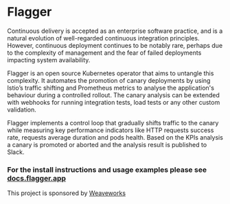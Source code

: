 # Flagger

Continuous delivery is accepted as an enterprise software practice, and is a natural evolution of well-regarded continuous integration principles. However, continuous deployment continues to be notably rare, perhaps due to the complexity of management and the fear of failed deployments impacting system availability. 

Flagger is an open source Kubernetes operator that aims to untangle this complexity. It automates the promotion of canary deployments by using Istio’s traffic shifting and Prometheus metrics to analyse the application's behaviour during a controlled rollout. The canary analysis can be extended with webhooks for running integration tests, load tests or any other custom validation.

Flagger implements a control loop that gradually shifts traffic to the canary while measuring key performance 
indicators like HTTP requests success rate, requests average duration and pods health. Based on the KPIs analysis 
a canary is promoted or aborted and the analysis result is published to Slack.

### For the install instructions and usage examples please see [docs.flagger.app](https://docs.flagger.app)

This project is sponsored by [Weaveworks](https://www.weave.works/)
